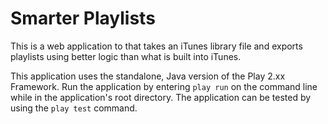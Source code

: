 Smarter Playlists
=================

This is a web application to that takes an iTunes library file and exports playlists using better logic than what is built into iTunes.

This application uses the standalone, Java version of the Play 2.xx Framework.  Run the application by entering `play run` on the command line while in the application's root directory.  The application can be tested by using the `play test` command.

